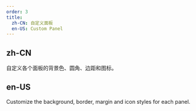 ```yaml
---
order: 3
title:
  zh-CN: 自定义面板
  en-US: Custom Panel
---
```


## zh-CN

自定义各个面板的背景色、圆角、边距和图标。

## en-US

Customize the background, border, margin and icon styles for each panel.
